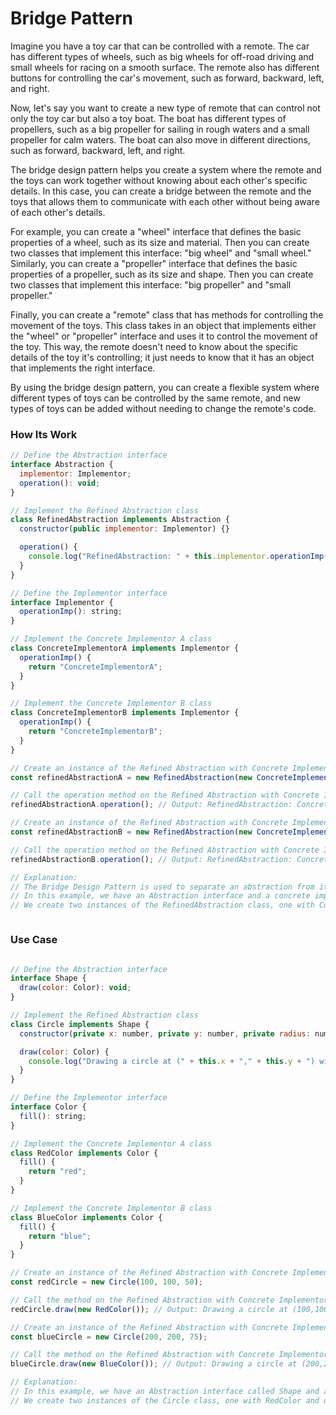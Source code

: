 # Bridge Pattern

Imagine you have a toy car that can be controlled with a remote. The car has different types of wheels, such as big wheels for off-road driving and small wheels for racing on a smooth surface. The remote also has different buttons for controlling the car's movement, such as forward, backward, left, and right.

Now, let's say you want to create a new type of remote that can control not only the toy car but also a toy boat. The boat has different types of propellers, such as a big propeller for sailing in rough waters and a small propeller for calm waters. The boat can also move in different directions, such as forward, backward, left, and right.

The bridge design pattern helps you create a system where the remote and the toys can work together without knowing about each other's specific details. In this case, you can create a bridge between the remote and the toys that allows them to communicate with each other without being aware of each other's details.

For example, you can create a "wheel" interface that defines the basic properties of a wheel, such as its size and material. Then you can create two classes that implement this interface: "big wheel" and "small wheel." Similarly, you can create a "propeller" interface that defines the basic properties of a propeller, such as its size and shape. Then you can create two classes that implement this interface: "big propeller" and "small propeller."

Finally, you can create a "remote" class that has methods for controlling the movement of the toys. This class takes in an object that implements either the "wheel" or "propeller" interface and uses it to control the movement of the toy. This way, the remote doesn't need to know about the specific details of the toy it's controlling; it just needs to know that it has an object that implements the right interface.

By using the bridge design pattern, you can create a flexible system where different types of toys can be controlled by the same remote, and new types of toys can be added without needing to change the remote's code.


### How Its Work

```javascript
// Define the Abstraction interface
interface Abstraction {
  implementor: Implementor;
  operation(): void;
}

// Implement the Refined Abstraction class
class RefinedAbstraction implements Abstraction {
  constructor(public implementor: Implementor) {}

  operation() {
    console.log("RefinedAbstraction: " + this.implementor.operationImp());
  }
}

// Define the Implementor interface
interface Implementor {
  operationImp(): string;
}

// Implement the Concrete Implementor A class
class ConcreteImplementorA implements Implementor {
  operationImp() {
    return "ConcreteImplementorA";
  }
}

// Implement the Concrete Implementor B class
class ConcreteImplementorB implements Implementor {
  operationImp() {
    return "ConcreteImplementorB";
  }
}

// Create an instance of the Refined Abstraction with Concrete Implementor A
const refinedAbstractionA = new RefinedAbstraction(new ConcreteImplementorA());

// Call the operation method on the Refined Abstraction with Concrete Implementor A
refinedAbstractionA.operation(); // Output: RefinedAbstraction: ConcreteImplementorA

// Create an instance of the Refined Abstraction with Concrete Implementor B
const refinedAbstractionB = new RefinedAbstraction(new ConcreteImplementorB());

// Call the operation method on the Refined Abstraction with Concrete Implementor B
refinedAbstractionB.operation(); // Output: RefinedAbstraction: ConcreteImplementorB

// Explanation:
// The Bridge Design Pattern is used to separate an abstraction from its implementation so that they can be modified independently.
// In this example, we have an Abstraction interface and a concrete implementation of it called RefinedAbstraction. The RefinedAbstraction class has a reference to an object that implements the Implementor interface. We have two concrete implementations of the Implementor interface called ConcreteImplementorA and ConcreteImplementorB.
// We create two instances of the RefinedAbstraction class, one with ConcreteImplementorA and one with ConcreteImplementorB. When we call the operation method on each instance, it calls the operationImp method on the referenced Implementor object and outputs the result. This shows how the abstraction and implementation can be modified independently without affecting each other.



```


### Use Case


```javascript

// Define the Abstraction interface
interface Shape {
  draw(color: Color): void;
}

// Implement the Refined Abstraction class
class Circle implements Shape {
  constructor(private x: number, private y: number, private radius: number) {}

  draw(color: Color) {
    console.log("Drawing a circle at (" + this.x + "," + this.y + ") with radius " + this.radius + " and color " + color.fill());
  }
}

// Define the Implementor interface
interface Color {
  fill(): string;
}

// Implement the Concrete Implementor A class
class RedColor implements Color {
  fill() {
    return "red";
  }
}

// Implement the Concrete Implementor B class
class BlueColor implements Color {
  fill() {
    return "blue";
  }
}

// Create an instance of the Refined Abstraction with Concrete Implementor A
const redCircle = new Circle(100, 100, 50);

// Call the method on the Refined Abstraction with Concrete Implementor A
redCircle.draw(new RedColor()); // Output: Drawing a circle at (100,100) with radius 50 and color red

// Create an instance of the Refined Abstraction with Concrete Implementor B
const blueCircle = new Circle(200, 200, 75);

// Call the method on the Refined Abstraction with Concrete Implementor B
blueCircle.draw(new BlueColor()); // Output: Drawing a circle at (200,200) with radius 75 and color blue

// Explanation:
// In this example, we have an Abstraction interface called Shape and a concrete implementation of it called Circle. The Circle class has a reference to an object that implements the Color interface. We have two concrete implementations of the Color interface called RedColor and BlueColor.
// We create two instances of the Circle class, one with RedColor and one with BlueColor. When we call the draw method on each instance, it calls the fill method on the referenced Color object and outputs the result. This shows how the abstraction (Shape) and implementation (Color) can be modified independently without affecting each other. For example, we can easily add new shapes or new colors without changing the existing classes.







```

















